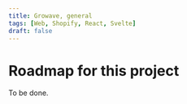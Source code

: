 ```yaml
---
title: Growave, general
tags: [Web, Shopify, React, Svelte]
draft: false
---
```


# Roadmap for this project

To be done.
